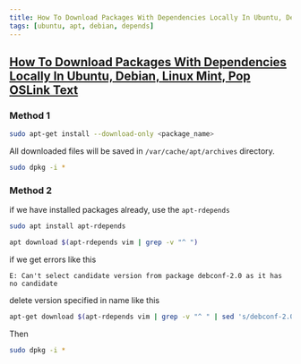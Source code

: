 ```yaml
---
title: How To Download Packages With Dependencies Locally In Ubuntu, Debian, Linux Mint, Pop OS
tags: [ubuntu, apt, debian, depends]
---
```


## [How To Download Packages With Dependencies Locally In Ubuntu, Debian, Linux Mint, Pop OSLink Text](https://ostechnix.com/download-packages-dependencies-locally-ubuntu/) ##


### Method 1 ###
```sh
sudo apt-get install --download-only <package_name>
```

All downloaded files will be saved in `/var/cache/apt/archives` directory.

```sh
sudo dpkg -i *
```

### Method 2 ###
if we have installed packages already, use the `apt-rdepends`
```sh
sudo apt install apt-rdepends

apt download $(apt-rdepends vim | grep -v "^ ")

```

if we get errors like this 
```
E: Can't select candidate version from package debconf-2.0 as it has no candidate
```

delete version specified in name like this 
```sh
apt-get download $(apt-rdepends vim | grep -v "^ " | sed 's/debconf-2.0/debconf/g')
```

Then
```sh
sudo dpkg -i *
```
